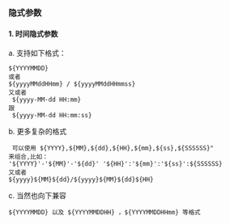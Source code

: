 ### 隐式参数

#### 1. 时间隐式参数
a. 支持如下格式： 
```
${YYYYMMDD}   
或者 
${yyyyMMddHHmm} / ${yyyyMMddHHmmss}    
又或者 
 ${yyyy-MM-dd HH:mm}  
跟
 ${yyyy-MM-dd HH:mm:ss}  
```
b. 更多复杂的格式   
```
 可以使用 ${YYYY},${MM},${dd},${HH},${mm},${ss},${SSSSSS}"  
来组合,比如：  
'${YYYY}'-'${MM}'-'${dd}' '${HH}':'${mm}':'${ss}':${SSSSSS}
又或者  
${yyyy}${MM}${dd}/${yyyy}${MM}${dd}${HH}
```
c. 当然也向下兼容   
```
${YYYYMMDD} 以及 ${YYYYMMDDHH} ，${YYYYMMDDHHmm} 等格式
```
